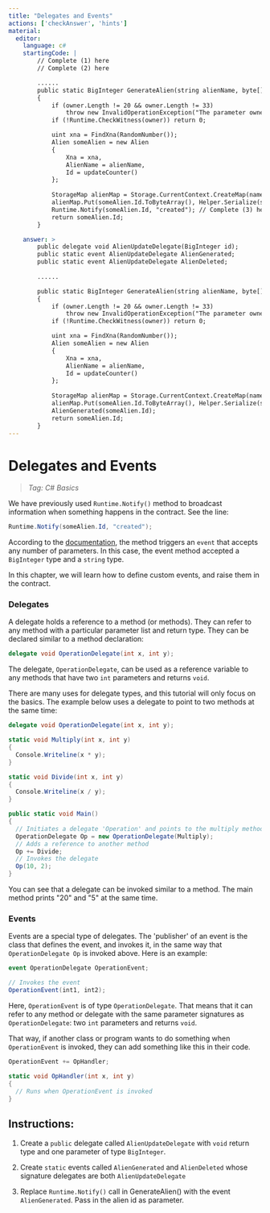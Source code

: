 ```yaml
---
title: "Delegates and Events"
actions: ['checkAnswer', 'hints']
material: 
  editor:
    language: c#
    startingCode: | 
        // Complete (1) here
        // Complete (2) here

        ......
        public static BigInteger GenerateAlien(string alienName, byte[] owner) 
        {
            if (owner.Length != 20 && owner.Length != 33)
                throw new InvalidOperationException("The parameter owner should be a 20-byte address or a 33-byte public key");        // Check if the owner is the same as one who invoked contract
            if (!Runtime.CheckWitness(owner)) return 0; 

            uint xna = FindXna(RandomNumber());
            Alien someAlien = new Alien
            {
                Xna = xna,
                AlienName = alienName,
                Id = updateCounter()
            }; 
            
            StorageMap alienMap = Storage.CurrentContext.CreateMap(nameof(alienMap)); 
            alienMap.Put(someAlien.Id.ToByteArray(), Helper.Serialize(someAlien)); 
            Runtime.Notify(someAlien.Id, "created"); // Complete (3) here
            return someAlien.Id; 
        }

    answer: > 
        public delegate void AlienUpdateDelegate(BigInteger id); 
        public static event AlienUpdateDelegate AlienGenerated; 
        public static event AlienUpdateDelegate AlienDeleted; 
        
        ......

        public static BigInteger GenerateAlien(string alienName, byte[] owner) 
        {
            if (owner.Length != 20 && owner.Length != 33)
                throw new InvalidOperationException("The parameter owner should be a 20-byte address or a 33-byte public key");        // Check if the owner is the same as one who invoked contract
            if (!Runtime.CheckWitness(owner)) return 0; 

            uint xna = FindXna(RandomNumber());
            Alien someAlien = new Alien
            {
                Xna = xna,
                AlienName = alienName,
                Id = updateCounter()
            }; 
            
            StorageMap alienMap = Storage.CurrentContext.CreateMap(nameof(alienMap)); 
            alienMap.Put(someAlien.Id.ToByteArray(), Helper.Serialize(someAlien)); 
            AlienGenerated(someAlien.Id); 
            return someAlien.Id; 
        }
---
```


# Delegates and Events
> *Tag: C# Basics*

We have previously used `Runtime.Notify()` method to broadcast information when something happens in the contract. See the line: 

```c#
Runtime.Notify(someAlien.Id, "created");
```

According to the [documentation](https://docs.neo.org/docs/en-us/reference/scapi/fw/dotnet/neo/Runtime/Notify.html), the method triggers an `event` that accepts any number of parameters. In this case, the event method accepted a `BigInteger` type and a `string` type. 

In this chapter, we will learn how to define custom events, and raise them in the contract. 

### Delegates

A delegate holds a reference to a method (or methods). They can refer to any method with a particular parameter list and return type. They can be declared similar to a method declaration:

```c#
delegate void OperationDelegate(int x, int y); 
```

The delegate, `OperationDelegate`, can be used as a reference variable to any methods that have two `int` parameters and returns `void`. 

There are many uses for delegate types, and this tutorial will only focus on the basics. The example below uses a delegate to point to two methods at the same time: 

```c#
delegate void OperationDelegate(int x, int y); 

static void Multiply(int x, int y) 
{
  Console.Writeline(x * y);
}

static void Divide(int x, int y)
{
  Console.Writeline(x / y); 
}

public static void Main()
{
  // Initiates a delegate 'Operation' and points to the multiply method
  OperationDelegate Op = new OperationDelegate(Multiply); 
  // Adds a reference to another method
  Op += Divide; 
  // Invokes the delegate
  Op(10, 2); 
}
```
You can see that a delegate can be invoked similar to a method. The main method prints "20" and "5" at the same time. 

### Events

Events are a special type of delegates. The 'publisher' of an event is the class that defines the event, and invokes it, in the same way that `OperationDelegate Op` is invoked above. Here is an example: 

```c#
event OperationDelegate OperationEvent; 

// Invokes the event
OperationEvent(int1, int2); 
```

Here, `OperationEvent` is of type `OperationDelegate`. That means that it can refer to any method or delegate with the same parameter signatures as `OperationDelegate`: two `int` parameters and returns `void`. 

That way, if another class or program wants to do something when `OperationEvent` is invoked, they can add something like this in their code. 

```c#
OperationEvent += OpHandler; 

static void OpHandler(int x, int y) 
{
  // Runs when OperationEvent is invoked
}
```

## Instructions: 
1. Create a `public` delegate called `AlienUpdateDelegate` with `void` return type and one parameter of type `BigInteger`. 

2. Create `static` events called `AlienGenerated` and `AlienDeleted` whose signature delegates are both `AlienUpdateDelegate`

3. Replace `Runtime.Notify()` call in GenerateAlien() with the event `AlienGenerated`. Pass in the alien id as parameter. 